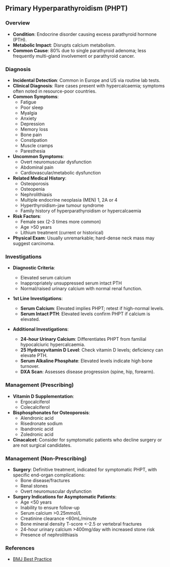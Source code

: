 ## Primary Hyperparathyroidism (PHPT)

### Overview
- **Condition**: Endocrine disorder causing excess parathyroid hormone (PTH).
- **Metabolic Impact**: Disrupts calcium metabolism.
- **Common Cause**: 80% due to single parathyroid adenoma; less frequently multi-gland involvement or parathyroid cancer.

### Diagnosis
- **Incidental Detection**: Common in Europe and US via routine lab tests.
- **Clinical Diagnosis**: Rare cases present with hypercalcaemia; symptoms often noted in resource-poor countries. 
- **Common Symptoms**:
  - Fatigue
  - Poor sleep
  - Myalgia
  - Anxiety
  - Depression
  - Memory loss
  - Bone pain
  - Constipation
  - Muscle cramps
  - Paresthesia
- **Uncommon Symptoms**:
  - Overt neuromuscular dysfunction
  - Abdominal pain
  - Cardiovascular/metabolic dysfunction
- **Related Medical History**:
  - Osteoporosis
  - Osteopenia
  - Nephrolithiasis
  - Multiple endocrine neoplasia (MEN) 1, 2A or 4
  - Hyperthyroidism-jaw tumour syndrome
  - Family history of hyperparathyroidism or hypercalcaemia
- **Risk Factors**:
  - Female sex (2-3 times more common)
  - Age >50 years
  - Lithium treatment (current or historical)
- **Physical Exam**: Usually unremarkable; hard-dense neck mass may suggest carcinoma.

### Investigations
- **Diagnostic Criteria**:
  - Elevated serum calcium
  - Inappropriately unsuppressed serum intact PTH
  - Normal/raised urinary calcium with normal renal function.
  
- **1st Line Investigations**:
  - **Serum Calcium**: Elevated implies PHPT; retest if high-normal levels.
  - **Serum Intact PTH**: Elevated levels confirm PHPT if calcium is elevated.

- **Additional Investigations**:
  - **24-hour Urinary Calcium**: Differentiates PHPT from familial hypocalciuric hypercalcaemia.
  - **25 Hydroxyvitamin D Level**: Check vitamin D levels; deficiency can elevate PTH.
  - **Serum Alkaline Phosphate**: Elevated levels indicate high bone turnover.
  - **DXA Scan**: Assesses disease progression (spine, hip, forearm).

### Management (Prescribing)
- **Vitamin D Supplementation**:
  - Ergocalciferol
  - Colecalciferol
- **Bisphosphonates for Osteoporosis**:
  - Alendronic acid
  - Risedronate sodium
  - Ibandronic acid
  - Zoledronic acid
- **Cinacalcet**: Consider for symptomatic patients who decline surgery or are not surgical candidates.

### Management (Non-Prescribing)
- **Surgery**: Definitive treatment, indicated for symptomatic PHPT, with specific end-organ complications:
  - Bone disease/fractures
  - Renal stones
  - Overt neuromuscular dysfunction
- **Surgery Indications for Asymptomatic Patients**:
  - Age <50 years
  - Inability to ensure follow-up
  - Serum calcium >0.25mmol/L
  - Creatinine clearance <60mL/minute
  - Bone mineral density T-score <-2.5 or vertebral fractures
  - 24-hour urinary calcium >400mg/day with increased stone risk
  - Presence of nephrolithiasis 

### References
- [BMJ Best Practice](https://bestpractice.bmj.com/topics/en-gb/133)